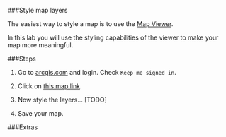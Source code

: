 ###Style map layers

The easiest way to style a map is to use the [Map Viewer](http://doc.arcgis.com/en/arcgis-online/use-maps/view-maps.htm).

In this lab you will use the styling capabilities of the viewer to make your map more meaningful.

###Steps

1. Go to [arcgis.com](http://www.arcgis.com) and login. Check `Keep me signed in`.

2. Click on [this map link](http://www.arcgis.com/home/webmap/viewer.html?webmap=df0da19116934be89ac5f7379172c24e).

3. Now style the layers...  [TODO]

4. Save your map.




###Extras